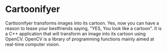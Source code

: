 # Cartoonifyer
Carttoonifyer transforms images into its cartoon. Yes, now you can have a reason to tease your bestfriends saying, "YES, You look like a cartoon".
It is a C++ application that will transform an image into its cartoon using OpenCV. OpenCV is a library of programming functions mainly aimed at real-time computer vision. 
